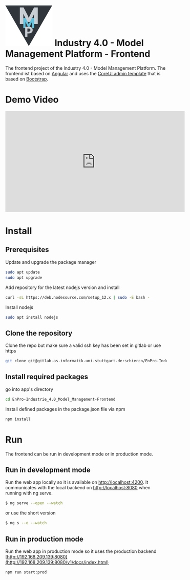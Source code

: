 # ![MMP](src/assets/img/brand/mmp_icon.svg) Industry 4.0 - Model Management Platform - Frontend
The frontend project of the Industry 4.0 - Model Management Platform.
The frontend ist based on [Angular](https://angular.io/guide/quickstart) and uses the [CoreUI admin template](https://github.com/coreui/coreui-free-angular-admin-template) that is based on [Bootstrap](https://getbootstrap.com/).

# Demo Video
<iframe width="560" height="315" src="https://www.youtube.com/embed/wVK5BLIZTf0" frameborder="0" allow="accelerometer; autoplay; clipboard-write; encrypted-media; gyroscope; picture-in-picture" allowfullscreen></iframe>

# Install


## Prerequisites
Update and upgrade the package manager
```bash
sudo apt update
sudo apt upgrade
```
Add repository for the latest nodejs version and install
```bash
curl -sL https://deb.nodesource.com/setup_12.x | sudo -E bash -
```
Install nodejs
```bash
sudo apt install nodejs
```
## Clone the repository
Clone the repo but make sure a valid ssh key has been set in gitlab or use https
```bash
git clone git@gitlab-as.informatik.uni-stuttgart.de:schiercn/EnPro-Industrie_4.0_Model_Management-Frontend.git
```

## Install required packages 

go into app's directory
```bash
cd EnPro-Industrie_4.0_Model_Management-Frontend
```
Install defined packages in the package.json file via npm 
```bash
npm install
```

# Run
The frontend can be run in development mode or in production mode.
## Run in development mode
Run the web app locally so it is available on [http://localhost:4200](http://localhost:4200). It communicates with the local backend on [http://localhost:8080](http://localhost:8080) when running with ng serve.

```bash
$ ng serve --open --watch
```

or use the short version

```bash
$ ng s --o --watch
```

## Run in production mode
Run the web app in production mode so it uses the production backend [http://192.168.209.139:8080](http://192.168.209.139:8080/v1/docs/index.html)

```bash
npm run start:prod
```

